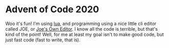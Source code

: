 # Advent of Code 2020
Woo it's fun! I'm using [lua](https://lua.org/), and programming using a nice little cli editor called JOE, or [Joe's Own Editor](https://joe-editor.sourceforge.io/).
I know all the code is terrible, but that's kind of the point! Well, for me at least my goal isn't to make good code, but just fast code (fast to write, that is).
